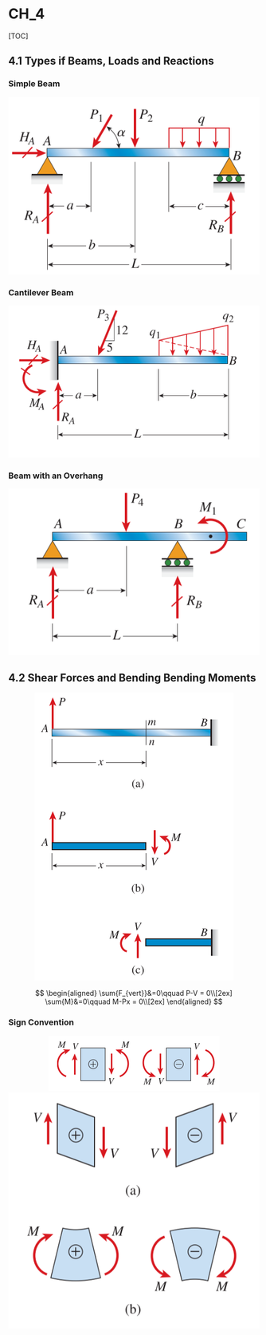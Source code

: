 # CH_4

[TOC]

## 4.1 Types if Beams, Loads and Reactions

### Simple Beam

<div align = center><img src = "./assets/Ch_4_figure_1.png"></div>

### Cantilever Beam

<div align  = center><img src = "./assets/Ch_4_figure_2.png"></div>

### Beam with an Overhang

<div align = center><img src = "./assets/Ch_4_figure_3.png"></div>

## 4.2 Shear Forces and Bending Bending Moments

<div align = center><img src = "./assets/Ch_4_figure_4.png"></div>

$$
\begin{aligned}
    \sum{F_{vert}}&=0\qquad P-V = 0\\[2ex]
    \sum{M}&=0\qquad M-Px = 0\\[2ex]
\end{aligned}
$$

### Sign Convention

<div align = center><img src= "./assets/Ch_4_figure_5.png"></div>

<div align = center><img src = "./assets/Ch_4_figure_6.png"></div>